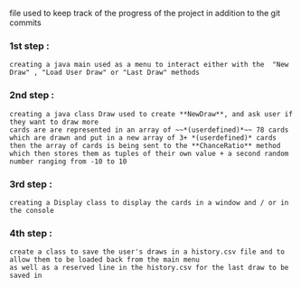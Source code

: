 file used to keep track of the progress of the project in addition to the git commits

### 1st step :
    creating a java main used as a menu to interact either with the  "New Draw" , "Load User Draw" or "Last Draw" methods
### 2nd step :
    creating a java class Draw used to create **NewDraw**, and ask user if they want to draw more
    cards are are represented in an array of ~~*(userdefined)*~~ 78 cards
    which are drawn and put in a new array of 3+ *(userdefined)* cards 
    then the array of cards is being sent to the **ChanceRatio** method which then stores them as tuples of their own value + a second random number ranging from -10 to 10

### 3rd step :
    creating a Display class to display the cards in a window and / or in the console

### 4th step :
    create a class to save the user's draws in a history.csv file and to allow them to be loaded back from the main menu 
    as well as a reserved line in the history.csv for the last draw to be saved in

